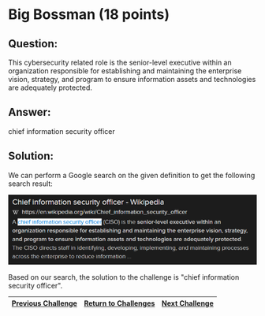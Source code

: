# Big Bossman (18 points)

## Question:

This cybersecurity related role is the senior-level executive within an organization responsible for establishing and maintaining the enterprise vision, strategy, and program to ensure information assets and technologies are adequately protected.

## Answer:

chief information security officer

## Solution:

We can perform a Google search on the given definition to get the following search result:

[![search-result.png](search-result.png)](https://duckduckgo.com/?t=ffab&q=%22senior-level+executive+within+an+organization+responsible+for+establishing+and+maintaining+the+enterprise+vision%2C+strategy%2C+and+program+to+ensure+information+assets+and+technologies+are+adequately+protected%22&atb=v1-1&ia=web)

Based on our search, the solution to the challenge is "chief information security officer".

| [Previous Challenge](/Challenges/Oversee-And-Govern/8/README.md#top) | [Return to Challenges](/Challenges/../../../#modules) | [Next Challenge](/Challenges/Protect-And-Defend/1/README.md#top) |
| :------- | :-----: | ------: |
